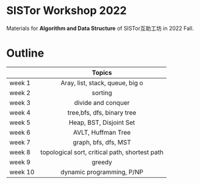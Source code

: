 # SISTor Workshop 2022
Materials for **Algorithm and Data Structure** of SISTor互助工坊 in 2022 Fall.

# Outline
|        |             Topics              |
| ------ | :-----------------------------: |
| week 1 | Aray, list, stack, queue, big o |
| week 2 |             sorting             |
| week 3 |       divide and conquer        |
| week 4 |   tree,bfs, dfs, binary tree    |
| week 5 |     Heap, BST, Disjoint Set     |
| week 6 |        AVLT, Huffman Tree       |
| week 7 |        graph, bfs, dfs, MST     |
| week 8 |  topological sort, critical path, shortest path  |
| week 9 |              greedy             |
| week 10|     dynamic programming, P/NP   |
